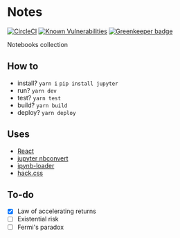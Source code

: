 # Notes

[![CircleCI](https://circleci.com/gh/n6g7/notes.svg?style=svg)](https://circleci.com/gh/n6g7/notes)
[![Known Vulnerabilities](https://snyk.io/test/github/n6g7/notes/badge.svg)](https://snyk.io/test/github/n6g7/notes)
[![Greenkeeper badge](https://badges.greenkeeper.io/n6g7/notes.svg)](https://greenkeeper.io/)

Notebooks collection

## How to

- install?
  `yarn i`
  `pip install jupyter`
- run? `yarn dev`
- test? `yarn test`
- build? `yarn build`
- deploy? `yarn deploy`

## Uses

- [React](https://github.com/facebook/react)
- [jupyter nbconvert](https://github.com/jupyter/nbconvert)
- [ipynb-loader](https://github.com/n6g7/ipynb-loader)
- [hack.css](https://github.com/egoist/hack)

## To-do

- [X] Law of accelerating returns
- [ ] Existential risk
- [ ] Fermi's paradox
